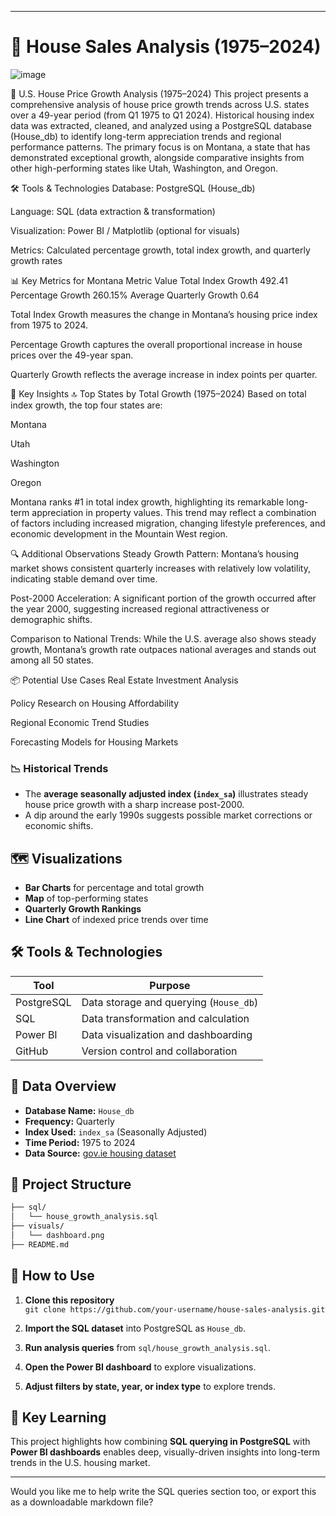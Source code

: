 
---

# 🏡 House Sales Analysis (1975–2024)

![image](https://github.com/user-attachments/assets/7cdc5fde-a1ab-42c5-8b27-f147985be2b2)


🏡 U.S. House Price Growth Analysis (1975–2024)
This project presents a comprehensive analysis of house price growth trends across U.S. states over a 49-year period (from Q1 1975 to Q1 2024). Historical housing index data was extracted, cleaned, and analyzed using a PostgreSQL database (House_db) to identify long-term appreciation trends and regional performance patterns. The primary focus is on Montana, a state that has demonstrated exceptional growth, alongside comparative insights from other high-performing states like Utah, Washington, and Oregon.

🛠️ Tools & Technologies
Database: PostgreSQL (House_db)

Language: SQL (data extraction & transformation)

Visualization: Power BI / Matplotlib (optional for visuals)

Metrics: Calculated percentage growth, total index growth, and quarterly growth rates

📊 Key Metrics for Montana
Metric	Value
Total Index Growth	492.41
Percentage Growth	260.15%
Average Quarterly Growth	0.64

Total Index Growth measures the change in Montana’s housing price index from 1975 to 2024.

Percentage Growth captures the overall proportional increase in house prices over the 49-year span.

Quarterly Growth reflects the average increase in index points per quarter.

📌 Key Insights
🔝 Top States by Total Growth (1975–2024)
Based on total index growth, the top four states are:

Montana

Utah

Washington

Oregon

Montana ranks #1 in total index growth, highlighting its remarkable long-term appreciation in property values. This trend may reflect a combination of factors including increased migration, changing lifestyle preferences, and economic development in the Mountain West region.

🔍 Additional Observations
Steady Growth Pattern: Montana’s housing market shows consistent quarterly increases with relatively low volatility, indicating stable demand over time.

Post-2000 Acceleration: A significant portion of the growth occurred after the year 2000, suggesting increased regional attractiveness or demographic shifts.

Comparison to National Trends: While the U.S. average also shows steady growth, Montana’s growth rate outpaces national averages and stands out among all 50 states.

📦 Potential Use Cases
Real Estate Investment Analysis

Policy Research on Housing Affordability

Regional Economic Trend Studies

Forecasting Models for Housing Markets
### 📉 Historical Trends
- The **average seasonally adjusted index (`index_sa`)** illustrates steady house price growth with a sharp increase post-2000.
- A dip around the early 1990s suggests possible market corrections or economic shifts.

## 🗺️ Visualizations

- **Bar Charts** for percentage and total growth
- **Map** of top-performing states
- **Quarterly Growth Rankings**
- **Line Chart** of indexed price trends over time

## 🛠️ Tools & Technologies

| Tool         | Purpose                          |
|--------------|----------------------------------|
| PostgreSQL   | Data storage and querying (`House_db`) |
| SQL          | Data transformation and calculation |
| Power BI     | Data visualization and dashboarding |
| GitHub       | Version control and collaboration |

## 🧾 Data Overview
- **Database Name:** `House_db`
- **Frequency:** Quarterly
- **Index Used:** `index_sa` (Seasonally Adjusted)
- **Time Period:** 1975 to 2024
- **Data Source:** [gov.ie housing dataset ](https://www.gov.ie)

## 📁 Project Structure
```bash
├── sql/
│   └── house_growth_analysis.sql
├── visuals/
│   └── dashboard.png
├── README.md
```

## 🚀 How to Use

1. **Clone this repository**  
   `git clone https://github.com/your-username/house-sales-analysis.git`

2. **Import the SQL dataset** into PostgreSQL as `House_db`.

3. **Run analysis queries** from `sql/house_growth_analysis.sql`.

4. **Open the Power BI dashboard** to explore visualizations.

5. **Adjust filters by state, year, or index type** to explore trends.

## 🎯 Key Learning

This project highlights how combining **SQL querying in PostgreSQL** with **Power BI dashboards** enables deep, visually-driven insights into long-term trends in the U.S. housing market.

---

Would you like me to help write the SQL queries section too, or export this as a downloadable markdown file?

